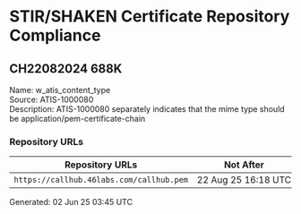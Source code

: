 # STIR/SHAKEN Certificate Repository Compliance

## CH22082024 688K

Name: w_atis_content_type\
Source: ATIS-1000080\
Description: ATIS-1000080 separately indicates that the mime type should be application/pem-certificate-chain
### Repository URLs

| Repository URLs | Not After |  Problems | Link |
|-----------------|-----------|-----------|------|
| `https://callhub.46labs.com/callhub.pem` | 22&#160;Aug&#160;25&#160;16:18&#160;UTC | true | [view](../../REPOS/ee75a4007362a2c6bb1fdaccebeb10c8074bd38b/README.md) |


Generated: 02 Jun 25 03:45 UTC